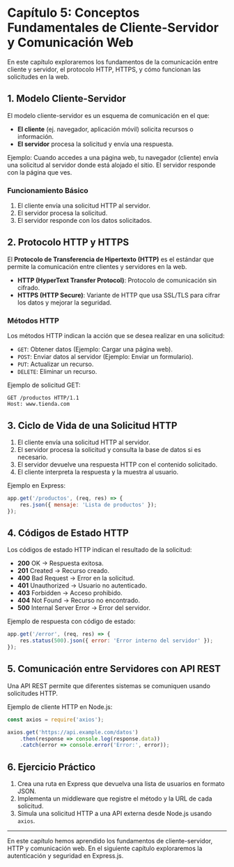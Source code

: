 # Capítulo 5: Conceptos Fundamentales de Cliente-Servidor y Comunicación Web

En este capítulo exploraremos los fundamentos de la comunicación entre cliente y servidor, el protocolo HTTP, HTTPS, y cómo funcionan las solicitudes en la web.

## 1. Modelo Cliente-Servidor
El modelo cliente-servidor es un esquema de comunicación en el que:
- **El cliente** (ej. navegador, aplicación móvil) solicita recursos o información.
- **El servidor** procesa la solicitud y envía una respuesta.

Ejemplo: Cuando accedes a una página web, tu navegador (cliente) envía una solicitud al servidor donde está alojado el sitio. El servidor responde con la página que ves.

### Funcionamiento Básico
1. El cliente envía una solicitud HTTP al servidor.
2. El servidor procesa la solicitud.
3. El servidor responde con los datos solicitados.

## 2. Protocolo HTTP y HTTPS
El **Protocolo de Transferencia de Hipertexto (HTTP)** es el estándar que permite la comunicación entre clientes y servidores en la web.

- **HTTP (HyperText Transfer Protocol)**: Protocolo de comunicación sin cifrado.
- **HTTPS (HTTP Secure)**: Variante de HTTP que usa SSL/TLS para cifrar los datos y mejorar la seguridad.

### Métodos HTTP
Los métodos HTTP indican la acción que se desea realizar en una solicitud:
- `GET`: Obtener datos (Ejemplo: Cargar una página web).
- `POST`: Enviar datos al servidor (Ejemplo: Enviar un formulario).
- `PUT`: Actualizar un recurso.
- `DELETE`: Eliminar un recurso.

Ejemplo de solicitud GET:
```http
GET /productos HTTP/1.1
Host: www.tienda.com
```

## 3. Ciclo de Vida de una Solicitud HTTP
1. El cliente envía una solicitud HTTP al servidor.
2. El servidor procesa la solicitud y consulta la base de datos si es necesario.
3. El servidor devuelve una respuesta HTTP con el contenido solicitado.
4. El cliente interpreta la respuesta y la muestra al usuario.

Ejemplo en Express:
```js
app.get('/productos', (req, res) => {
    res.json({ mensaje: 'Lista de productos' });
});
```

## 4. Códigos de Estado HTTP
Los códigos de estado HTTP indican el resultado de la solicitud:
- **200** OK → Respuesta exitosa.
- **201** Created → Recurso creado.
- **400** Bad Request → Error en la solicitud.
- **401** Unauthorized → Usuario no autenticado.
- **403** Forbidden → Acceso prohibido.
- **404** Not Found → Recurso no encontrado.
- **500** Internal Server Error → Error del servidor.

Ejemplo de respuesta con código de estado:
```js
app.get('/error', (req, res) => {
    res.status(500).json({ error: 'Error interno del servidor' });
});
```

## 5. Comunicación entre Servidores con API REST
Una API REST permite que diferentes sistemas se comuniquen usando solicitudes HTTP.

Ejemplo de cliente HTTP en Node.js:
```js
const axios = require('axios');

axios.get('https://api.example.com/datos')
    .then(response => console.log(response.data))
    .catch(error => console.error('Error:', error));
```

## 6. Ejercicio Práctico
1. Crea una ruta en Express que devuelva una lista de usuarios en formato JSON.
2. Implementa un middleware que registre el método y la URL de cada solicitud.
3. Simula una solicitud HTTP a una API externa desde Node.js usando `axios`.

---
En este capítulo hemos aprendido los fundamentos de cliente-servidor, HTTP y comunicación web. En el siguiente capítulo exploraremos la autenticación y seguridad en Express.js.
